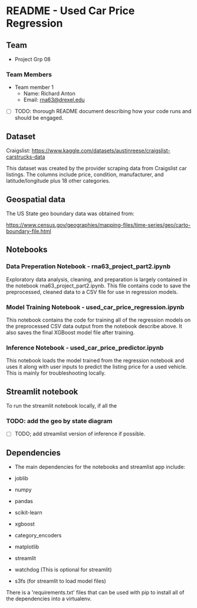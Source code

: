 # README - Used Car Price Regression

## Team

- Project Grp 08

### Team Members

- Team member 1
  - Name: Richard Anton
  - Email: [rna63@drexel.edu](mailto:rna63@drexel.edu)


- [ ] TODO:  thorough README document describing how your code runs and should be engaged.

## Dataset

Craigslist: <https://www.kaggle.com/datasets/austinreese/craigslist-carstrucks-data>

This dataset was created by the provider scraping data from Craigslist car listings.
The columns include price, condition, manufacturer, and latitude/longitude plus 18 other categories.

## Geospatial data

The US State geo boundary data was obtained from:

<https://www.census.gov/geographies/mapping-files/time-series/geo/carto-boundary-file.html>

## Notebooks

### Data Preperation Notebook - rna63_project_part2.ipynb

Exploratory data analysis, cleaning, and preparation is largely contained
in the notebook rna63_project_part2.ipynb.
This file contains code to save the preprocessed, cleaned data to a CSV file for use in regression models.

### Model Training Notebook - used_car_price_regression.ipynb

This notebook contains the code for training all of the regression models
on the preprocessed CSV data output from the notebook describe above.
It also saves the final XGBoost model file after training.

### Inference Notebook - used_car_price_predictor.ipynb

This notebook loads the model trained from the regression notebook
and uses it along with user inputs to predict the listing price for
a used vehicle. This is mainly for troubleshooting locally.

## Streamlit notebook

To run the streamlit notebook locally, if all the

### TODO: add the geo by state diagram

- [ ] TODO; add streamlist version of inference if possible.

## Dependencies

- The main dependencies for the notebooks and streamlist app include:

- joblib
- numpy
- pandas
- scikit-learn
- xgboost
- category_encoders
- matplotlib
- streamlit
- watchdog (This is optional for streamlit)
- s3fs (for streamlit to load model files)


There is a 'requirements.txt' files that can be used with pip to install
all of the dependencies into a virtualenv.



